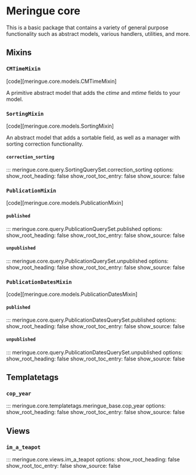 # Meringue core

This is a basic package that contains a variety of general purpose functionality such as abstract models, various handlers, utilities, and more.


## Mixins

### `CMTimeMixin`

[code][meringue.core.models.CMTimeMixin]

A primitive abstract model that adds the _ctime_ and _mtime_ fields to your model.


### `SortingMixin`

[code][meringue.core.models.SortingMixin]

An abstract model that adds a sortable field, as well as a manager with sorting correction functionality.


#### `correction_sorting`

::: meringue.core.query.SortingQuerySet.correction_sorting
	options:
		show_root_heading: false
		show_root_toc_entry: false
		show_source: false


### `PublicationMixin`

[code][meringue.core.models.PublicationMixin]


#### `published`

::: meringue.core.query.PublicationQuerySet.published
	options:
		show_root_heading: false
		show_root_toc_entry: false
		show_source: false


#### `unpublished`

::: meringue.core.query.PublicationQuerySet.unpublished
	options:
		show_root_heading: false
		show_root_toc_entry: false
		show_source: false


### `PublicationDatesMixin`

[code][meringue.core.models.PublicationDatesMixin]


#### `published`

::: meringue.core.query.PublicationDatesQuerySet.published
	options:
		show_root_heading: false
		show_root_toc_entry: false
		show_source: false


#### `unpublished`

::: meringue.core.query.PublicationDatesQuerySet.unpublished
	options:
		show_root_heading: false
		show_root_toc_entry: false
		show_source: false


## Templatetags


### `cop_year`

::: meringue.core.templatetags.meringue_base.cop_year
	options:
		show_root_heading: false
		show_root_toc_entry: false
		show_source: false


## Views


### `im_a_teapot`

::: meringue.core.views.im_a_teapot
	options:
		show_root_heading: false
		show_root_toc_entry: false
		show_source: false
